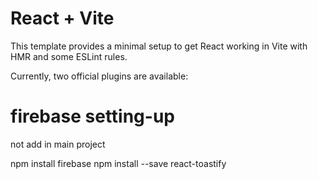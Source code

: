 # React + Vite

This template provides a minimal setup to get React working in Vite with HMR and some ESLint rules.

Currently, two official plugins are available:

# firebase setting-up 

not add in main project

npm install firebase
npm install --save react-toastify